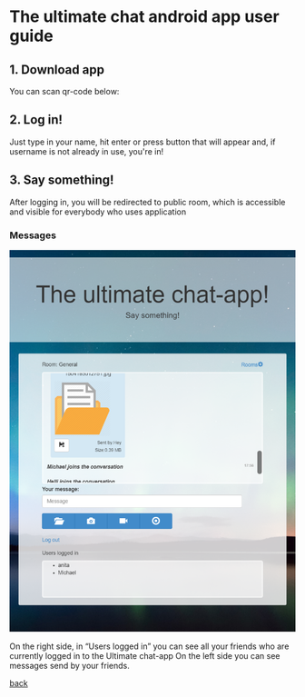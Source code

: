 # The ultimate chat android app user guide

## 1. Download app
You can scan qr-code below:

## 2. Log in!
Just type in your name, hit enter or press button that will appear and, if username is not already in use, you're in!

## 3. Say something!
After logging in, you will be redirected to public room, which is accessible and visible for everybody who uses application

### Messages

![](./images/main-picture.png)

On the right side, in “Users logged in” you can see all your friends who are currently logged in to the Ultimate chat-app
On the left side you can see messages send by your friends.

[back](./)
